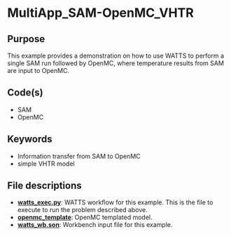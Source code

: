 # MultiApp_SAM-OpenMC_VHTR

## Purpose

This example provides a demonstration on how to use WATTS to perform a single SAM run followed by OpenMC, where temperature results from SAM are input to OpenMC.

## Code(s)
 
- SAM
- OpenMC

## Keywords
 
- Information transfer from SAM to OpenMC
- simple VHTR model

## File descriptions

- [__watts_exec.py__](watts_exec.py): WATTS workflow for this example. This is the file to execute to run the problem described above.
- [__openmc_template__](openmc_template.py): OpenMC templated model.
- [__watts_wb.son__](watts_wb.son): Workbench input file for this example.
